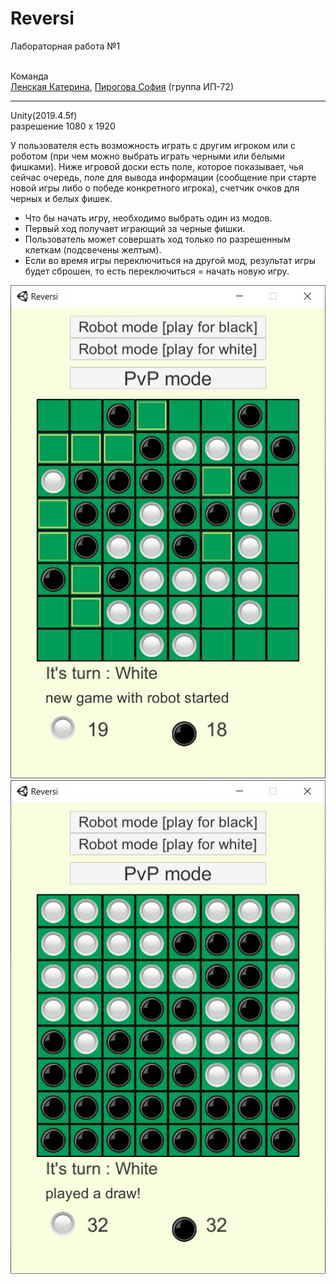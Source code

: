# Reversi

<p>Лабораторная работа №1

<br>Команда 
<br><a href="https://github.com/YaJProgrammist">Ленская Катерина</a>, <a href="https://github.com/Pyrohova">Пирогова София</a> (группа ИП-72)
<hr>
<p>Unity(2019.4.5f)
<br> разрешение 1080 x 1920
<p> У пользователя есть возможность играть с другим игроком или с роботом (при чем можно выбрать играть черными или белыми фишками). Ниже игровой доски есть поле, которое показывает, чья сейчас очередь, поле для вывода информации (сообщение при старте новой игры либо о победе конкретного игрока), счетчик очков для черных и белых фишек.
  <ul>
<li> Что бы начать игру, необходимо выбрать один из модов.</li>
<li> Первый ход получает играющий за черные фишки.</li>
<li> Пользователь может совершать ход только по разрешенным клеткам (подсвечены желтым).</li>
<li> Если во время игры переключиться на другой мод, результат игры будет сброшен, то есть переключиться = начать новую игру.</li>
  </ul>
<img src="https://github.com/Pyrohova/Reversi/blob/master/Screenshots/2020-10-01%2015.22.29.jpg">
<img src="https://github.com/Pyrohova/Reversi/blob/master/Screenshots/2020-10-01%2015.22.44.jpg">
